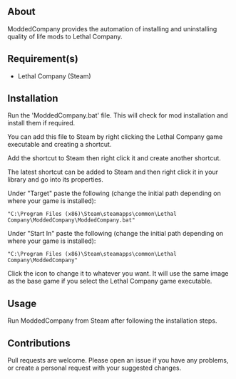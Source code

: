 ## About

ModdedCompany provides the automation of installing and uninstalling quality of life mods to Lethal Company.

## Requirement(s)

* Lethal Company (Steam)

## Installation

Run the 'ModdedCompany.bat' file. This will check for mod installation and install them if required.

You can add this file to Steam by right clicking the Lethal Company game executable and creating a shortcut.

Add the shortcut to Steam then right click it and create another shortcut.

The latest shortcut can be added to Steam and then right click it in your library and go into its properties.

Under "Target" paste the following (change the initial path depending on where your game is installed):

```
"C:\Program Files (x86)\Steam\steamapps\common\Lethal Company\ModdedCompany\ModdedCompany.bat"
```

Under "Start In" paste the following (change the initial path depending on where your game is installed):

```
"C:\Program Files (x86)\Steam\steamapps\common\Lethal Company\ModdedCompany"
```

Click the icon to change it to whatever you want. It will use the same image as the base game if you select the Lethal Company game executable.

## Usage

Run ModdedCompany from Steam after following the installation steps.

## Contributions

Pull requests are welcome. Please open an issue if you have any problems, or create a personal request with your suggested changes.
